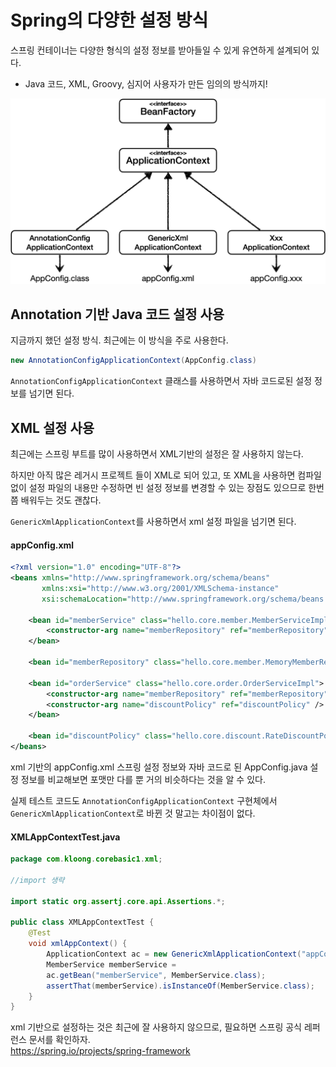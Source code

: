 # Spring의 다양한 설정 방식
스프링 컨테이너는 다양한 형식의 설정 정보를 받아들일 수 있게 유연하게 설계되어 있다.
- Java 코드, XML, Groovy, 심지어 사용자가 만든 임의의 방식까지!

![](Pasted%20image%2020220405183053.png)


## Annotation 기반 Java 코드 설정 사용
지금까지 했던 설정 방식. 최근에는 이 방식을 주로 사용한다.
```Java
new AnnotationConfigApplicationContext(AppConfig.class)
```
`AnnotationConfigApplicationContext` 클래스를 사용하면서 자바 코드로된 설정 정보를 넘기면 된다.


## XML 설정 사용
최근에는 스프링 부트를 많이 사용하면서 XML기반의 설정은 잘 사용하지 않는다.

하지만 아직 많은 레거시 프로젝트 들이 XML로 되어 있고, 또 XML을 사용하면 컴파일 없이 설정 파일의 내용만 수정하면 빈 설정 정보를 변경할 수 있는 장점도 있으므로 한번쯤 배워두는 것도 괜찮다.

`GenericXmlApplicationContext`를 사용하면서 xml 설정 파일을 넘기면 된다.

#### appConfig.xml
```XML
<?xml version="1.0" encoding="UTF-8"?>
<beans xmlns="http://www.springframework.org/schema/beans"
       xmlns:xsi="http://www.w3.org/2001/XMLSchema-instance"
       xsi:schemaLocation="http://www.springframework.org/schema/beans http://www.springframework.org/schema/beans/spring-beans.xsd">

    <bean id="memberService" class="hello.core.member.MemberServiceImpl">
        <constructor-arg name="memberRepository" ref="memberRepository" />
    </bean>

    <bean id="memberRepository" class="hello.core.member.MemoryMemberRepository" />

    <bean id="orderService" class="hello.core.order.OrderServiceImpl">
        <constructor-arg name="memberRepository" ref="memberRepository" />
        <constructor-arg name="discountPolicy" ref="discountPolicy" />
    </bean>

    <bean id="discountPolicy" class="hello.core.discount.RateDiscountPolicy" />
</beans>
```

xml 기반의 appConfig.xml 스프링 설정 정보와 자바 코드로 된 AppConfig.java 설정 정보를 비교해보면 포맷만 다를 뿐 거의 비슷하다는 것을 알 수 있다.

실제 테스트 코드도 `AnnotationConfigApplicationContext` 구현체에서 `GenericXmlApplicationContext`로 바뀐 것 말고는 차이점이 없다.

#### XMLAppContextTest.java
```Java
package com.kloong.corebasic1.xml;

//import 생략

import static org.assertj.core.api.Assertions.*;

public class XMLAppContextTest {
    @Test
    void xmlAppContext() {
        ApplicationContext ac = new GenericXmlApplicationContext("appConfig.xml");
        MemberService memberService =
        ac.getBean("memberService", MemberService.class);
        assertThat(memberService).isInstanceOf(MemberService.class);
    }
}

```

xml 기반으로 설정하는 것은 최근에 잘 사용하지 않으므로, 필요하면 스프링 공식 레퍼런스 문서를 확인하자.  
https://spring.io/projects/spring-framework